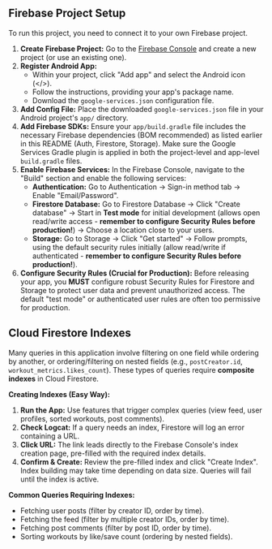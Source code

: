 ## Firebase Project Setup

To run this project, you need to connect it to your own Firebase project.

1.  **Create Firebase Project:** Go to the [Firebase Console](https://console.firebase.google.com/) and create a new project (or use an existing one).
2.  **Register Android App:**
    *   Within your project, click "Add app" and select the Android icon (</>).
    *   Follow the instructions, providing your app's package name.
    *   Download the `google-services.json` configuration file.
3.  **Add Config File:** Place the downloaded `google-services.json` file in your Android project's `app/` directory.
4.  **Add Firebase SDKs:** Ensure your `app/build.gradle` file includes the necessary Firebase dependencies (BOM recommended) as listed earlier in this README (Auth, Firestore, Storage). Make sure the Google Services Gradle plugin is applied in both the project-level and app-level `build.gradle` files.
5.  **Enable Firebase Services:** In the Firebase Console, navigate to the "Build" section and enable the following services:
    *   **Authentication:** Go to Authentication -> Sign-in method tab -> Enable "Email/Password".
    *   **Firestore Database:** Go to Firestore Database -> Click "Create database" -> Start in **Test mode** for initial development (allows open read/write access - **remember to configure Security Rules before production!**) -> Choose a location close to your users.
    *   **Storage:** Go to Storage -> Click "Get started" -> Follow prompts, using the default security rules initially (allow read/write if authenticated - **remember to configure Security Rules before production!**).
6.  **Configure Security Rules (Crucial for Production):** Before releasing your app, you **MUST** configure robust Security Rules for Firestore and Storage to protect user data and prevent unauthorized access. The default "test mode" or authenticated user rules are often too permissive for production.

## Cloud Firestore Indexes

Many queries in this application involve filtering on one field while ordering by another, or ordering/filtering on nested fields (e.g., `postCreator.id`, `workout_metrics.likes_count`). These types of queries require **composite indexes** in Cloud Firestore.

**Creating Indexes (Easy Way):**

1.  **Run the App:** Use features that trigger complex queries (view feed, user profiles, sorted workouts, post comments).
2.  **Check Logcat:** If a query needs an index, Firestore will log an error containing a URL.
3.  **Click URL:** The link leads directly to the Firebase Console's index creation page, pre-filled with the required index details.
4.  **Confirm & Create:** Review the pre-filled index and click "Create Index". Index building may take time depending on data size. Queries will fail until the index is active.

**Common Queries Requiring Indexes:**

*   Fetching user posts (filter by creator ID, order by time).
*   Fetching the feed (filter by multiple creator IDs, order by time).
*   Fetching post comments (filter by post ID, order by time).
*   Sorting workouts by like/save count (ordering by nested fields).
